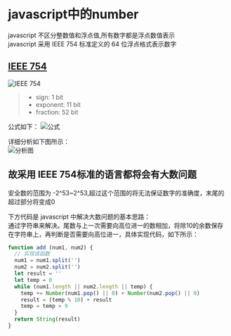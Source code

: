 # javascript中的number

javascript 不区分整数值和浮点值,所有数字都是浮点数值表示  
javascript 采用 IEEE 754 标准定义的 64 位浮点格式表示数字

## [IEEE 754](https://en.wikipedia.org/wiki/Double-precision_floating-point_format)

![IEEE 754](https://upload.wikimedia.org/wikipedia/commons/a/a9/IEEE_754_Double_Floating_Point_Format.svg)

> - sign: 1 bit
> - exponent: 11 bit
> - fraction: 52 bit

公式如下：
![公式](https://wikimedia.org/api/rest_v1/media/math/render/svg/61345d47f069d645947b9c0ab676c75551f1b188)

详细分析如下图所示：  
![分析图](https://devnoimg.meiyezhushou.com/images/1.jpg)

## 故采用 IEEE 754标准的语言都将会有大数问题
安全数的范围为 -2^53~2^53,超过这个范围的将无法保证数字的准确度，末尾的超过部分将变成0

下方代码是 javascript 中解决大数问题的基本思路：  
通过字符串来解决。尾数与上一次需要向高位进一的数相加，将除10的余数保存在字符串上，再判断是否需要向高位进一，具体实现代码，如下所示：
```javascript
function add (num1, num2) {
  // 实现该函数
  num1 = num1.split('')
  num2 = num2.split('')
  let result = ''
  let temp = 0
  while (num1.length || num2.length || temp) {
    temp += Number(num1.pop() || 0) + Number(num2.pop() || 0)
    result = (temp % 10) + result
    temp = temp > 9
  }
  return String(result)
}
```
